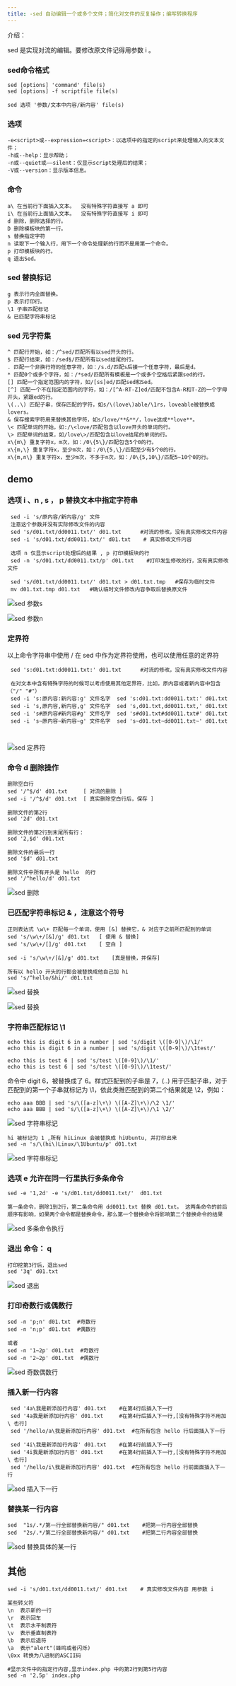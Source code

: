 ```yaml
---
title: -sed 自动编辑一个或多个文件；简化对文件的反复操作；编写转换程序
---
```

介绍：

sed 是实现对流的编辑。要修改原文件记得用参数 i 。

###  sed命令格式

```
sed [options] 'command' file(s)
sed [options] -f scriptfile file(s)

sed 选项 '参数/文本中内容/新内容' file(s)
```

### 选项

```
-e<script>或--expression=<script>：以选项中的指定的script来处理输入的文本文件；
-h或--help：显示帮助；
-n或--quiet或——silent：仅显示script处理后的结果；
-V或--version：显示版本信息。
```

### 命令

```
a\ 在当前行下面插入文本。  没有特殊字符直接写 a 即可
i\ 在当前行上面插入文本。  没有特殊字符直接写 i 即可
d 删除，删除选择的行。
D 删除模板块的第一行。
s 替换指定字符
n 读取下一个输入行，用下一个命令处理新的行而不是用第一个命令。
p 打印模板块的行。
q 退出Sed。  
```

### sed 替换标记

```
g 表示行内全面替换。  
p 表示打印行。    
\1 子串匹配标记
& 已匹配字符串标记
```

### sed 元字符集

```
^ 匹配行开始，如：/^sed/匹配所有以sed开头的行。
$ 匹配行结束，如：/sed$/匹配所有以sed结尾的行。
. 匹配一个非换行符的任意字符，如：/s.d/匹配s后接一个任意字符，最后是d。
* 匹配0个或多个字符，如：/*sed/匹配所有模板是一个或多个空格后紧跟sed的行。
[] 匹配一个指定范围内的字符，如/[ss]ed/匹配sed和Sed。  
[^] 匹配一个不在指定范围内的字符，如：/[^A-RT-Z]ed/匹配不包含A-R和T-Z的一个字母开头，紧跟ed的行。
\(..\) 匹配子串，保存匹配的字符，如s/\(love\)able/\1rs，loveable被替换成lovers。
& 保存搜索字符用来替换其他字符，如s/love/**&**/，love这成**love**。
\< 匹配单词的开始，如:/\<love/匹配包含以love开头的单词的行。
\> 匹配单词的结束，如/love\>/匹配包含以love结尾的单词的行。
x\{m\} 重复字符x，m次，如：/0\{5\}/匹配包含5个0的行。
x\{m,\} 重复字符x，至少m次，如：/0\{5,\}/匹配至少有5个0的行。
x\{m,n\} 重复字符x，至少m次，不多于n次，如：/0\{5,10\}/匹配5~10个0的行。
```

## demo

### 选项  i 、n ,    s  ， p 替换文本中指定字符串

```
 sed -i 's/原内容/新内容/g' 文件
 注意这个参数并没有实际修改文件的内容
 sed 's/d01.txt/dd0011.txt/' d01.txt      #对流的修改，没有真实修改文件内容
 sed -i 's/d01.txt/dd0011.txt/' d01.txt    # 真实修改文件内容
 
 选项 n 仅显示script处理后的结果 , p 打印模板块的行
 sed -n 's/d01.txt/dd0011.txt/p' d01.txt    #打印发生修改的行，没有真实修改文件
 
 sed 's/d01.txt/dd0011.txt/' d01.txt > d01.txt.tmp   #保存为临时文件
 mv d01.txt.tmp d01.txt   #确认临时文件修改内容争取后替换原文件
```

![sed 参数s](/img/ubuntu/linux_command/linux_sed/sed_s.png "sed 参数s")

![sed 参数n](/img/ubuntu/linux_command/linux_sed/sed_s.png "sed 参数n")

### 定界符

以上命令字符串中使用 / 在 sed 中作为定界符使用，也可以使用任意的定界符

```
 sed 's:d01.txt:dd0011.txt:' d01.txt      #对流的修改，没有真实修改文件内容
 
 在对文本中含有特殊字符的时候可以考虑使用其他定界符，比如，原内容或者新内容中包含（"/" "#"）
 sed -i 's:原内容:新内容:g' 文件名字  sed 's:d01.txt:dd0011.txt:' d01.txt
 sed -i 's,原内容,新内容,g' 文件名字  sed 's,d01.txt,dd0011.txt,' d01.txt
 sed -i 's#原内容#新内容#g' 文件名字  sed 's#d01.txt#dd0011.txt#' d01.txt
 sed -i 's~原内容~新内容~g' 文件名字  sed 's~d01.txt~dd0011.txt~' d01.txt
 
 
```

![sed 定界符](/img/ubuntu/linux_command/linux_sed/sed_01.png "sed 定界符")

### 命令 d  删除操作

```
删除空白行
sed '/^$/d' d01.txt     [ 对流的删除 ]
sed -i '/^$/d' d01.txt  [ 真实删除空白行后，保存 ]

删除文件的第2行
sed '2d' d01.txt

删除文件的第2行到末尾所有行：
sed '2,$d' d01.txt 

删除文件的最后一行
sed '$d' d01.txt

删除文件中所有开头是 hello  的行
sed '/^hello/d' d01.txt

```

![sed 删除](/img/ubuntu/linux_command/linux_sed/sed_d.png "sed 删除")

### 已匹配字符串标记  & ，注意这个符号

```
正则表达式 \w\+ 匹配每一个单词，使用 [&] 替换它，& 对应于之前所匹配到的单词
sed 's/\w\+/[&]/g' d01.txt   [ 使用 & 替换]
sed 's/\w\+/[]/g' d01.txt    [ 空白 ]

sed -i 's/\w\+/[&]/g' d01.txt    [真是替换，并保存]

所有以 hello 开头的行都会被替换成他自己加 hi 
sed 's/^hello/&hi/' d01.txt
```

![sed 替换](/img/ubuntu/linux_command/linux_sed/sed_&.png "sed 替换")

![sed 替换](/img/ubuntu/linux_command/linux_sed/sed_&02.png "sed 替换")

### 字符串匹配标记   \1

```
echo this is digit 6 in a number | sed 's/digit \([0-9]\)/\1/'
echo this is digit 6 in a number | sed 's/digit \([0-9]\)/\1test/'

echo this is test 6 | sed 's/test \([0-9]\)/\1/'
echo this is test 6 | sed 's/test \([0-9]\)/\1test/'
```

命令中 digit 6，被替换成了 6。样式匹配到的子串是 7，\(..\) 用于匹配子串，对于匹配到的第一个子串就标记为 \1，依此类推匹配到的第二个结果就是 \2，例如：

```
echo aaa BBB | sed 's/\([a-z]\+\) \([A-Z]\+\)/\2 \1/'
echo aaa BBB | sed 's/\([a-z]\+\) \([A-Z]\+\)/\1 \2/'
```

![sed 字符串标记](/img/ubuntu/linux_command/linux_sed/sed_str_mark.png "sed 字符串标记")

```
hi 被标记为 1 ,所有 hiLinux 会被替换成 hiUbuntu, 并打印出来
sed -n 's/\(hi\)Linux/\1Ubuntu/p' d01.txt
```

![sed 字符串标记](/img/ubuntu/linux_command/linux_sed/sed_str_mark02.png "sed 字符串标记")

### 选项 e 允许在同一行里执行多条命令

```
sed -e '1,2d' -e 's/d01.txt/dd0011.txt/'  d01.txt   

第一条命令，删除1到2行，第二条命令用 dd0011.txt 替换 d01.txt。 这两条命令的前后顺序有影响，如果两个命令都是替换命令，那么第一个替换命令将影响第二个替换命令的结果
```

![sed 多条命令执行](/img/ubuntu/linux_command/linux_sed/sed_e.png "sed 多条命令执行")

### 退出  命令： q

```
打印挖第3行后，退出sed
sed '3q' d01.txt
```

![sed 退出](/img/ubuntu/linux_command/linux_sed/sed_q.png "sed 退出")

### 打印奇数行或偶数行

```
sed -n 'p;n' d01.txt  #奇数行
sed -n 'n;p' d01.txt  #偶数行

或者
sed -n '1~2p' d01.txt  #奇数行
sed -n '2~2p' d01.txt  #偶数行
```

![sed 奇数偶数行](/img/ubuntu/linux_command/linux_sed/sed_pn.png "sed 奇数偶数行")

### 插入新一行内容

```
 sed '4a\我是新添加行内容' d01.txt    #在第4行后插入下一行
 sed '4a我是新添加行内容' d01.txt     #在第4行后插入下一行,[没有特殊字符不用加 \ 也行]
 sed '/hello/a\我是新添加行内容' d01.txt  #在所有包含 hello 行后面插入下一行
 
 sed '4i\我是新添加行内容' d01.txt    #在第4行前插入下一行
 sed '4i我是新添加行内容' d01.txt     #在第4行前插入下一行,[没有特殊字符不用加 \ 也行]
 sed '/hello/i\我是新添加行内容' d01.txt  #在所有包含 hello 行前面面插入下一行
```

![sed 插入下一行](/img/ubuntu/linux_command/linux_sed/sed_insert.png "sed 插入下一行")

### 替换某一行内容

```
sed  "1s/.*/第一行全部替换新内容/" d01.txt    #把第一行内容全部替换
sed  "2s/.*/第二行全部替换新内容/" d01.txt    #把第二行内容全部替换
```

![sed 替换具体的某一行](/img/ubuntu/linux_command/linux_sed/sed_line_replace.png "sed 替换具体的某一行")

## 其他

```
sed -i 's/d01.txt/dd0011.txt/' d01.txt    # 真实修改文件内容 用参数 i

某些转义符
\n  表示新的一行
\r  表示回车
\t  表示水平制表符
\v  表示垂直制表符
\b  表示后退符
\a  表示"alert"(蜂鸣或者闪烁)
\0xx 转换为八进制的ASCII码

#显示文件中的指定行内容,显示index.php 中的第2行到第5行内容
sed -n '2,5p' index.php 
```

















